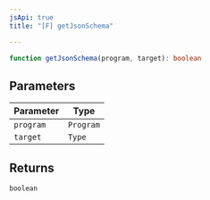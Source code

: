 ```yaml
---
jsApi: true
title: "[F] getJsonSchema"

---
```

```ts
function getJsonSchema(program, target): boolean
```

## Parameters

| Parameter | Type |
| ------ | ------ |
| `program` | `Program` |
| `target` | `Type` |

## Returns

`boolean`
